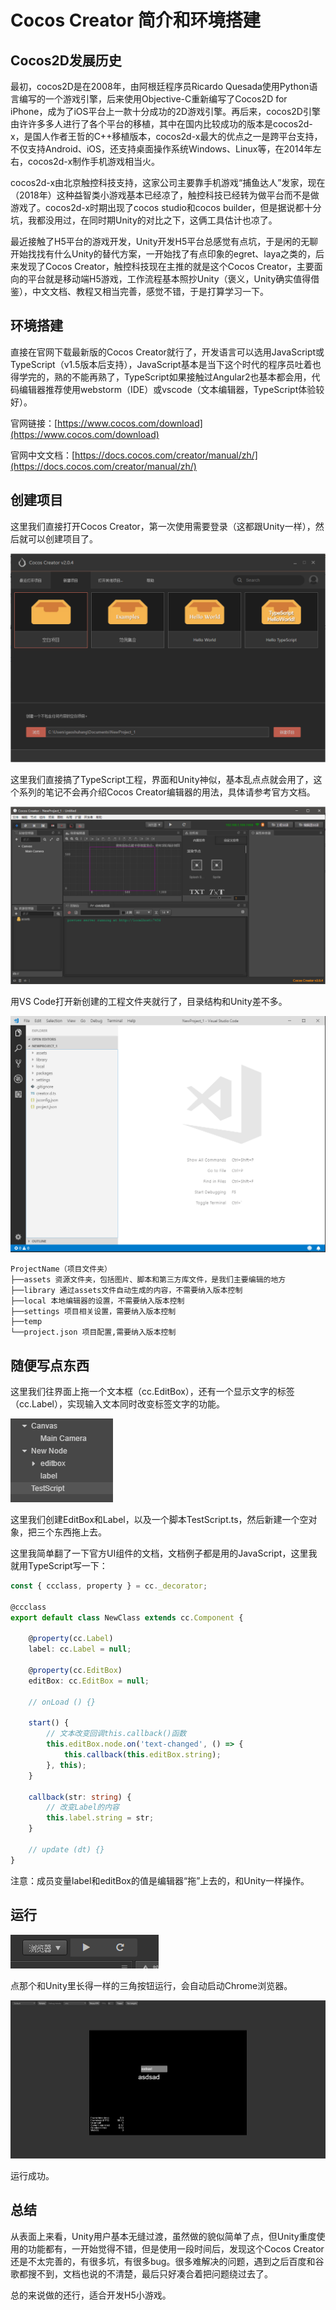 # Cocos Creator 简介和环境搭建

## Cocos2D发展历史

最初，cocos2D是在2008年，由阿根廷程序员Ricardo Quesada使用Python语言编写的一个游戏引擎，后来使用Objective-C重新编写了Cocos2D for iPhone，成为了iOS平台上一款十分成功的2D游戏引擎。再后来，cocos2D引擎由许许多多人进行了各个平台的移植，其中在国内比较成功的版本是cocos2d-x，是国人作者王哲的C++移植版本，cocos2d-x最大的优点之一是跨平台支持，不仅支持Android、iOS，还支持桌面操作系统Windows、Linux等，在2014年左右，cocos2d-x制作手机游戏相当火。

cocos2d-x由北京触控科技支持，这家公司主要靠手机游戏“捕鱼达人”发家，现在（2018年）这种益智类小游戏基本已经凉了，触控科技已经转为做平台而不是做游戏了。cocos2d-x时期出现了cocos studio和cocos builder，但是据说都十分坑，我都没用过，在同时期Unity的对比之下，这俩工具估计也凉了。

最近接触了H5平台的游戏开发，Unity开发H5平台总感觉有点坑，于是闲的无聊开始找找有什么Unity的替代方案，一开始找了有点印象的egret、laya之类的，后来发现了Cocos Creator，触控科技现在主推的就是这个Cocos Creator，主要面向的平台就是移动端H5游戏，工作流程基本照抄Unity（褒义，Unity确实值得借鉴），中文文档、教程又相当完善，感觉不错，于是打算学习一下。

## 环境搭建

直接在官网下载最新版的Cocos Creator就行了，开发语言可以选用JavaScript或TypeScript（v1.5版本后支持），JavaScript基本是当下这个时代的程序员吐着也得学完的，熟的不能再熟了，TypeScript如果接触过Angular2也基本都会用，代码编辑器推荐使用webstorm（IDE）或vscode（文本编辑器，TypeScript体验较好）。

官网链接：[https://www.cocos.com/download](https://www.cocos.com/download)

官网中文文档：[https://docs.cocos.com/creator/manual/zh/](https://docs.cocos.com/creator/manual/zh/)

## 创建项目

这里我们直接打开Cocos Creator，第一次使用需要登录（这都跟Unity一样），然后就可以创建项目了。

![](res/1.png)

这里我们直接搞了TypeScript工程，界面和Unity神似，基本乱点点就会用了，这个系列的笔记不会再介绍Cocos Creator编辑器的用法，具体请参考官方文档。

![](res/2.png)

用VS Code打开新创建的工程文件夹就行了，目录结构和Unity差不多。

![](res/3.png)

```
ProjectName（项目文件夹）
├──assets 资源文件夹，包括图片、脚本和第三方库文件，是我们主要编辑的地方
├──library 通过assets文件自动生成的内容，不需要纳入版本控制
├──local 本地编辑器的设置，不需要纳入版本控制
├──settings 项目相关设置，需要纳入版本控制
├──temp
└──project.json 项目配置,需要纳入版本控制
```

## 随便写点东西

这里我们往界面上拖一个文本框（cc.EditBox），还有一个显示文字的标签（cc.Label），实现输入文本同时改变标签文字的功能。

![](res/4.png)

这里我们创建EditBox和Label，以及一个脚本TestScript.ts，然后新建一个空对象，把三个东西拖上去。

这里我简单翻了一下官方UI组件的文档，文档例子都是用的JavaScript，这里我就用TypeScript写一下：

```typescript
const { ccclass, property } = cc._decorator;

@ccclass
export default class NewClass extends cc.Component {

    @property(cc.Label)
    label: cc.Label = null;

    @property(cc.EditBox)
    editBox: cc.EditBox = null;

    // onLoad () {}

    start() {
        // 文本改变回调this.callback()函数
        this.editBox.node.on('text-changed', () => {
            this.callback(this.editBox.string);
        }, this);
    }

    callback(str: string) {
        // 改变Label的内容
        this.label.string = str;
    }

    // update (dt) {}
}
```

注意：成员变量label和editBox的值是编辑器“拖”上去的，和Unity一样操作。

## 运行

![](res/5.png)

点那个和Unity里长得一样的三角按钮运行，会自动启动Chrome浏览器。

![](res/6.png)

运行成功。

## 总结

从表面上来看，Unity用户基本无缝过渡，虽然做的貌似简单了点，但Unity重度使用的功能都有，一开始觉得不错，但是使用一段时间后，发现这个Cocos Creator还是不太完善的，有很多坑，有很多bug。很多难解决的问题，遇到之后百度和谷歌都搜不到，文档也说的不清楚，最后只好凑合着把问题绕过去了。

总的来说做的还行，适合开发H5小游戏。
